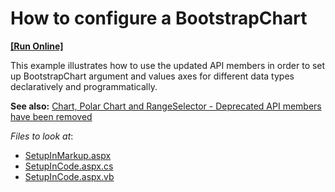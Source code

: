 # How to configure a BootstrapChart
<!-- run online -->
**[[Run Online]](https://codecentral.devexpress.com/311774688/)**
<!-- run online end -->

This example illustrates how to use the updated API members in order to set up BootstrapChart argument and values axes for different data types declaratively and programmatically.

**See also:**
[Chart, Polar Chart and RangeSelector - Deprecated API members have been removed](https://supportcenter.devexpress.com/internal/ticket/details/T928045)

<!-- default file list -->
*Files to look at*:

* [SetupInMarkup.aspx](./CS/ChartApi/SetupInMarkup.aspx)
* [SetupInCode.aspx.cs](./CS/ChartApi/SetupInCode.aspx.cs)
* [SetupInCode.aspx.vb](./VB/ChartApi/SetupInCode.aspx.vb)
<!-- default file list end -->
